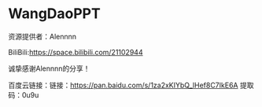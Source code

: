 # WangDaoPPT
资源提供者：Alennnn

BiliBili:https://space.bilibili.com/21102944

诚挚感谢Alennnn的分享！

百度云链接：链接：https://pan.baidu.com/s/1za2xKIYbQ_lHef8C7IkE6A 
提取码：0u9u 



